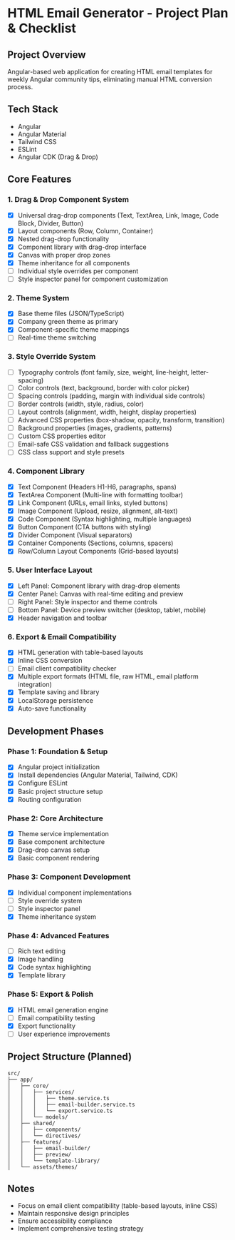 # HTML Email Generator - Project Plan & Checklist

## Project Overview
Angular-based web application for creating HTML email templates for weekly Angular community tips, eliminating manual HTML conversion process.

## Tech Stack
- Angular
- Angular Material
- Tailwind CSS
- ESLint
- Angular CDK (Drag & Drop)

## Core Features

### 1. Drag & Drop Component System
- [x] Universal drag-drop components (Text, TextArea, Link, Image, Code Block, Divider, Button)
- [x] Layout components (Row, Column, Container)
- [x] Nested drag-drop functionality
- [x] Component library with drag-drop interface
- [x] Canvas with proper drop zones
- [x] Theme inheritance for all components
- [ ] Individual style overrides per component
- [ ] Style inspector panel for component customization

### 2. Theme System
- [x] Base theme files (JSON/TypeScript)
- [x] Company green theme as primary
- [x] Component-specific theme mappings
- [ ] Real-time theme switching

### 3. Style Override System
- [ ] Typography controls (font family, size, weight, line-height, letter-spacing)
- [ ] Color controls (text, background, border with color picker)
- [ ] Spacing controls (padding, margin with individual side controls)
- [ ] Border controls (width, style, radius, color)
- [ ] Layout controls (alignment, width, height, display properties)
- [ ] Advanced CSS properties (box-shadow, opacity, transform, transition)
- [ ] Background properties (images, gradients, patterns)
- [ ] Custom CSS properties editor
- [ ] Email-safe CSS validation and fallback suggestions
- [ ] CSS class support and style presets

### 4. Component Library
- [x] Text Component (Headers H1-H6, paragraphs, spans)
- [x] TextArea Component (Multi-line with formatting toolbar)
- [x] Link Component (URLs, email links, styled buttons)
- [x] Image Component (Upload, resize, alignment, alt-text)
- [x] Code Component (Syntax highlighting, multiple languages)
- [x] Button Component (CTA buttons with styling)
- [x] Divider Component (Visual separators)
- [x] Container Components (Sections, columns, spacers)
- [x] Row/Column Layout Components (Grid-based layouts)

### 5. User Interface Layout
- [x] Left Panel: Component library with drag-drop elements
- [x] Center Panel: Canvas with real-time editing and preview
- [ ] Right Panel: Style inspector and theme controls
- [ ] Bottom Panel: Device preview switcher (desktop, tablet, mobile)
- [x] Header navigation and toolbar

### 6. Export & Email Compatibility
- [x] HTML generation with table-based layouts
- [x] Inline CSS conversion
- [ ] Email client compatibility checker
- [x] Multiple export formats (HTML file, raw HTML, email platform integration)
- [x] Template saving and library
- [x] LocalStorage persistence
- [x] Auto-save functionality

## Development Phases

### Phase 1: Foundation & Setup
- [x] Angular project initialization
- [x] Install dependencies (Angular Material, Tailwind, CDK)
- [x] Configure ESLint
- [x] Basic project structure setup
- [x] Routing configuration

### Phase 2: Core Architecture
- [x] Theme service implementation
- [x] Base component architecture
- [x] Drag-drop canvas setup
- [x] Basic component rendering

### Phase 3: Component Development
- [x] Individual component implementations
- [ ] Style override system
- [ ] Style inspector panel
- [x] Theme inheritance system

### Phase 4: Advanced Features
- [ ] Rich text editing
- [x] Image handling
- [x] Code syntax highlighting
- [x] Template library

### Phase 5: Export & Polish
- [x] HTML email generation engine
- [ ] Email compatibility testing
- [x] Export functionality
- [ ] User experience improvements

## Project Structure (Planned)
```
src/
├── app/
│   ├── core/
│   │   ├── services/
│   │   │   ├── theme.service.ts
│   │   │   ├── email-builder.service.ts
│   │   │   └── export.service.ts
│   │   └── models/
│   ├── shared/
│   │   ├── components/
│   │   └── directives/
│   ├── features/
│   │   ├── email-builder/
│   │   ├── preview/
│   │   └── template-library/
│   └── assets/themes/
```

## Notes
- Focus on email client compatibility (table-based layouts, inline CSS)
- Maintain responsive design principles
- Ensure accessibility compliance
- Implement comprehensive testing strategy